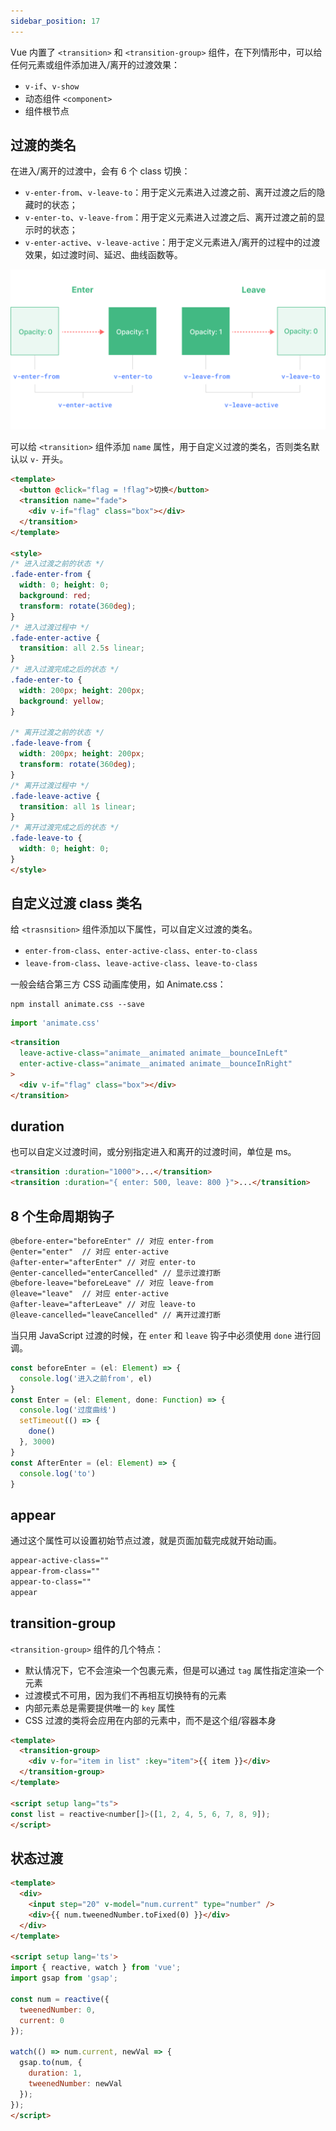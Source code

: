 ```yaml
---
sidebar_position: 17
---
```


Vue 内置了 `<transition>` 和 `<transition-group>` 组件，在下列情形中，可以给任何元素或组件添加进入/离开的过渡效果：

- `v-if`、`v-show`
- 动态组件 `<component>`
- 组件根节点

## 过渡的类名

在进入/离开的过渡中，会有 6 个 class 切换：

- `v-enter-from`、`v-leave-to`：用于定义元素进入过渡之前、离开过渡之后的隐藏时的状态；
- `v-enter-to`、`v-leave-from`：用于定义元素进入过渡之后、离开过渡之前的显示时的状态；
- `v-enter-active`、`v-leave-active`：用于定义元素进入/离开的过程中的过渡效果，如过渡时间、延迟、曲线函数等。

![img_9.png](img_9.png)

可以给 `<transition>` 组件添加 `name` 属性，用于自定义过渡的类名，否则类名默认以 `v-` 开头。

```html title="示例"
<template>
  <button @click="flag = !flag">切换</button>
  <transition name="fade">
    <div v-if="flag" class="box"></div>
  </transition>
</template>

<style>
/* 进入过渡之前的状态 */
.fade-enter-from {
  width: 0; height: 0;
  background: red;
  transform: rotate(360deg);
}
/* 进入过渡过程中 */
.fade-enter-active {
  transition: all 2.5s linear;
}
/* 进入过渡完成之后的状态 */
.fade-enter-to {
  width: 200px; height: 200px;
  background: yellow;
}

/* 离开过渡之前的状态 */
.fade-leave-from {
  width: 200px; height: 200px;
  transform: rotate(360deg);
}
/* 离开过渡过程中 */
.fade-leave-active {
  transition: all 1s linear;
}
/* 离开过渡完成之后的状态 */
.fade-leave-to {
  width: 0; height: 0;
}
</style>
```

## 自定义过渡 class 类名

给 `<trasnsition>` 组件添加以下属性，可以自定义过渡的类名。

- `enter-from-class`、`enter-active-class`、`enter-to-class`
- `leave-from-class`、`leave-active-class`、`leave-to-class`

一般会结合第三方 CSS 动画库使用，如 Animate.css：

```shell title="安装"
npm install animate.css --save
```

```js title="引入"
import 'animate.css'
```

```html title="使用"
<transition
  leave-active-class="animate__animated animate__bounceInLeft"
  enter-active-class="animate__animated animate__bounceInRight"
>
  <div v-if="flag" class="box"></div>
</transition>
```

## duration

也可以自定义过渡时间，或分别指定进入和离开的过渡时间，单位是 ms。

```html
<transition :duration="1000">...</transition>
<transition :duration="{ enter: 500, leave: 800 }">...</transition>
```

## 8 个生命周期钩子

```html
@before-enter="beforeEnter" // 对应 enter-from
@enter="enter"  // 对应 enter-active
@after-enter="afterEnter" // 对应 enter-to
@enter-cancelled="enterCancelled" // 显示过渡打断
@before-leave="beforeLeave" // 对应 leave-from
@leave="leave"  // 对应 enter-active
@after-leave="afterLeave" // 对应 leave-to
@leave-cancelled="leaveCancelled" // 离开过渡打断
```

当只用 JavaScript 过渡的时候，在 `enter` 和 `leave` 钩子中必须使用 `done` 进行回调。

```js
const beforeEnter = (el: Element) => {
  console.log('进入之前from', el)
}
const Enter = (el: Element, done: Function) => {
  console.log('过度曲线')
  setTimeout(() => {
    done()
  }, 3000)
}
const AfterEnter = (el: Element) => {
  console.log('to')
}
```

## appear

通过这个属性可以设置初始节点过渡，就是页面加载完成就开始动画。

```html
appear-active-class=""
appear-from-class=""
appear-to-class=""
appear
```

## transition-group

`<transition-group>` 组件的几个特点：

- 默认情况下，它不会渲染一个包裹元素，但是可以通过 `tag` 属性指定渲染一个元素
- 过渡模式不可用，因为我们不再相互切换特有的元素
- 内部元素总是需要提供唯一的 `key` 属性
- CSS 过渡的类将会应用在内部的元素中，而不是这个组/容器本身

```html
<template>
  <transition-group>
    <div v-for="item in list" :key="item">{{ item }}</div>
  </transition-group>
</template>

<script setup lang="ts">
const list = reactive<number[]>([1, 2, 4, 5, 6, 7, 8, 9]);
</script>
```

## 状态过渡

```html
<template>
  <div>
    <input step="20" v-model="num.current" type="number" />
    <div>{{ num.tweenedNumber.toFixed(0) }}</div>
  </div>
</template>

<script setup lang='ts'>
import { reactive, watch } from 'vue';
import gsap from 'gsap';

const num = reactive({
  tweenedNumber: 0,
  current: 0
});

watch(() => num.current, newVal => {
  gsap.to(num, {
    duration: 1,
    tweenedNumber: newVal
  });
});
</script>
```


